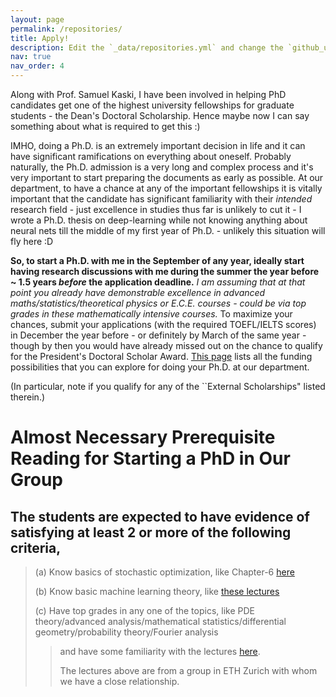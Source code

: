 ```yaml
---
layout: page
permalink: /repositories/
title: Apply!
description: Edit the `_data/repositories.yml` and change the `github_users` and `github_repos` lists to include your own GitHub profile and repositories.
nav: true
nav_order: 4
---
```


Along with Prof. Samuel Kaski, I have been involved in helping PhD candidates get one of the highest university fellowships for graduate students - the Dean's Doctoral Scholarship. Hence maybe now I can say something about what is required to get this :) 

IMHO, doing a Ph.D. is an extremely important decision in life and it can have significant ramifications on everything about oneself. Probably naturally, the Ph.D. admission is a very long and complex process and it's very important to start preparing the documents as early as possible.  At our department, to have a chance at any of the important fellowships it is vitally important that the candidate has significant familiarity with their *intended* research field - just excellence in studies thus far is unlikely to cut it - I wrote a Ph.D. thesis on deep-learning while not knowing anything about neural nets till the middle of my first year of Ph.D. - unlikely this situation will fly here :D 

**So, to start a Ph.D. with me in the September of any year, ideally start having research discussions with me during the summer the year before ~ 1.5 years *before* the application deadline.** *I am assuming that at that point you already have demonstrable excellence in advanced maths/statistics/theoretical physics or E.C.E. courses -  could be via top grades in these mathematically intensive courses.* To maximize your chances, submit your applications (with the required TOEFL/IELTS scores) in December the year before - or definitely by March of the same year - though by then you would have already missed out on the chance to qualify for the President's Doctoral Scholar Award.  [This page](https://www.cs.manchester.ac.uk/study/postgraduate-research/funding/) lists all the funding possibilities that you can explore for doing your Ph.D. at our department. 

(In particular, note if you qualify for any of the ``External Scholarships" listed therein.)

<h1> Almost Necessary Prerequisite Reading for Starting a PhD in Our Group </h1>
<h2> The students are expected to have evidence of satisfying at least 2 or more of the following criteria, </h2>

> (a) Know basics of stochastic optimization, like Chapter-6 [here](https://arxiv.org/abs/1405.4980)
> 
> (b) Know basic machine learning theory, like [these lectures](https://www.cs.princeton.edu/~rlivni/cos511/cos511.html)
> 
> (c) Have top grades in any one of the topics, like PDE theory/advanced analysis/mathematical statistics/differential geometry/probability theory/Fourier analysis
> 
>>  and have some familiarity with the lectures [here](https://youtube.com/playlist?list=PLJkYEExhe7rYY5HjpIJbgo-tDZ3bIAqAm&feature=shared).
>> 
>>  The lectures above are from a group in ETH Zurich with whom we have a close relationship. 
